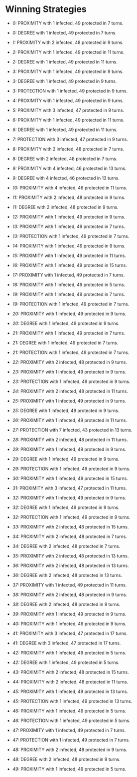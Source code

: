 # Winning Strategies

* _0:_ PROXIMITY with 1 infected, 49 protected in 7 turns.


* _0:_ DEGREE with 1 infected, 49 protected in 7 turns.


* _1:_ PROXIMITY with 2 infected, 48 protected in 9 turns.


* _2:_ PROXIMITY with 1 infected, 49 protected in 11 turns.


* _2:_ DEGREE with 1 infected, 49 protected in 11 turns.


* _3:_ PROXIMITY with 1 infected, 49 protected in 9 turns.


* _3:_ DEGREE with 1 infected, 49 protected in 9 turns.


* _3:_ PROTECTION with 1 infected, 49 protected in 9 turns.


* _4:_ PROXIMITY with 1 infected, 49 protected in 9 turns.


* _5:_ PROXIMITY with 3 infected, 47 protected in 9 turns.


* _6:_ PROXIMITY with 1 infected, 49 protected in 11 turns.


* _6:_ DEGREE with 1 infected, 49 protected in 11 turns.


* _7:_ PROTECTION with 3 infected, 47 protected in 9 turns.


* _8:_ PROXIMITY with 2 infected, 48 protected in 7 turns.


* _8:_ DEGREE with 2 infected, 48 protected in 7 turns.


* _9:_ PROXIMITY with 4 infected, 46 protected in 13 turns.


* _9:_ DEGREE with 4 infected, 46 protected in 13 turns.


* _10:_ PROXIMITY with 4 infected, 46 protected in 11 turns.


* _11:_ PROXIMITY with 2 infected, 48 protected in 9 turns.


* _11:_ DEGREE with 2 infected, 48 protected in 9 turns.


* _12:_ PROXIMITY with 1 infected, 49 protected in 9 turns.


* _13:_ PROXIMITY with 1 infected, 49 protected in 7 turns.


* _13:_ PROTECTION with 1 infected, 49 protected in 7 turns.


* _14:_ PROXIMITY with 1 infected, 49 protected in 9 turns.


* _15:_ PROXIMITY with 1 infected, 49 protected in 11 turns.


* _16:_ PROXIMITY with 1 infected, 49 protected in 15 turns.


* _17:_ PROXIMITY with 1 infected, 49 protected in 7 turns.


* _18:_ PROXIMITY with 1 infected, 49 protected in 5 turns.


* _19:_ PROXIMITY with 1 infected, 49 protected in 7 turns.


* _19:_ PROTECTION with 1 infected, 49 protected in 7 turns.


* _20:_ PROXIMITY with 1 infected, 49 protected in 9 turns.


* _20:_ DEGREE with 1 infected, 49 protected in 9 turns.


* _21:_ PROXIMITY with 1 infected, 49 protected in 7 turns.


* _21:_ DEGREE with 1 infected, 49 protected in 7 turns.


* _21:_ PROTECTION with 1 infected, 49 protected in 7 turns.


* _22:_ PROXIMITY with 2 infected, 48 protected in 9 turns.


* _23:_ PROXIMITY with 1 infected, 49 protected in 9 turns.


* _23:_ PROTECTION with 1 infected, 49 protected in 9 turns.


* _24:_ PROXIMITY with 2 infected, 48 protected in 11 turns.


* _25:_ PROXIMITY with 1 infected, 49 protected in 9 turns.


* _25:_ DEGREE with 1 infected, 49 protected in 9 turns.


* _26:_ PROXIMITY with 1 infected, 49 protected in 11 turns.


* _27:_ PROTECTION with 7 infected, 43 protected in 13 turns.


* _28:_ PROXIMITY with 2 infected, 48 protected in 11 turns.


* _29:_ PROXIMITY with 1 infected, 49 protected in 9 turns.


* _29:_ DEGREE with 1 infected, 49 protected in 9 turns.


* _29:_ PROTECTION with 1 infected, 49 protected in 9 turns.


* _30:_ PROXIMITY with 1 infected, 49 protected in 15 turns.


* _31:_ PROXIMITY with 3 infected, 47 protected in 11 turns.


* _32:_ PROXIMITY with 1 infected, 49 protected in 9 turns.


* _32:_ DEGREE with 1 infected, 49 protected in 9 turns.


* _32:_ PROTECTION with 1 infected, 49 protected in 9 turns.


* _33:_ PROXIMITY with 2 infected, 48 protected in 15 turns.


* _34:_ PROXIMITY with 2 infected, 48 protected in 7 turns.


* _34:_ DEGREE with 2 infected, 48 protected in 7 turns.


* _35:_ PROXIMITY with 2 infected, 48 protected in 13 turns.


* _36:_ PROXIMITY with 2 infected, 48 protected in 13 turns.


* _36:_ DEGREE with 2 infected, 48 protected in 13 turns.


* _37:_ PROXIMITY with 1 infected, 49 protected in 11 turns.


* _38:_ PROXIMITY with 2 infected, 48 protected in 9 turns.


* _38:_ DEGREE with 2 infected, 48 protected in 9 turns.


* _39:_ PROXIMITY with 1 infected, 49 protected in 9 turns.


* _40:_ PROXIMITY with 1 infected, 49 protected in 9 turns.


* _41:_ PROXIMITY with 3 infected, 47 protected in 17 turns.


* _41:_ DEGREE with 3 infected, 47 protected in 17 turns.


* _42:_ PROXIMITY with 1 infected, 49 protected in 5 turns.


* _42:_ DEGREE with 1 infected, 49 protected in 5 turns.


* _43:_ PROXIMITY with 2 infected, 48 protected in 15 turns.


* _44:_ PROXIMITY with 2 infected, 48 protected in 11 turns.


* _45:_ PROXIMITY with 1 infected, 49 protected in 13 turns.


* _45:_ PROTECTION with 1 infected, 49 protected in 13 turns.


* _46:_ PROXIMITY with 1 infected, 49 protected in 5 turns.


* _46:_ PROTECTION with 1 infected, 49 protected in 5 turns.


* _47:_ PROXIMITY with 1 infected, 49 protected in 7 turns.


* _47:_ PROTECTION with 1 infected, 49 protected in 7 turns.


* _48:_ PROXIMITY with 2 infected, 48 protected in 9 turns.


* _48:_ DEGREE with 2 infected, 48 protected in 9 turns.


* _49:_ PROXIMITY with 1 infected, 49 protected in 5 turns.


